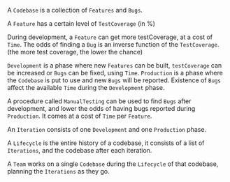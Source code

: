 A `Codebase` is a collection of `Features` and `Bugs`.

A `Feature` has a certain level of `TestCoverage` (in %)

During development, a `Feature` can get more testCoverage, at a cost of `Time`.
The odds of finding a `Bug` is an inverse function of the `TestCoverage`.
(the more test coverage, the lower the chance)

`Development` is a phase where new `Features` can be built, `testCoverage` can be increased or `Bugs` can be fixed, using `Time`.
`Production` is a phase where the `Codebase` is put to use and new `Bugs` will be reported.
Existence of `Bugs` affect the available `Time` during the `Development` phase.

A procedure called `ManualTesting` can be used to find `Bugs` after development, and lower the odds
of having bugs reported during `Production`. It comes at a cost of `Time` per `Feature`.

An `Iteration` consists of one `Development` and one `Production` phase.

A `Lifecycle` is the entire history of a codebase, it consists of a list of `Iterations`, and the codebase after each iteration.

A `Team` works on a single `Codebase` during the `Lifecycle` of that codebase, planning the `Iterations` as they go.
